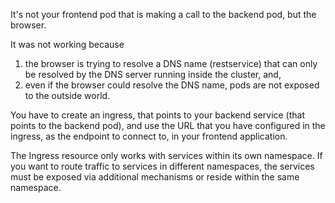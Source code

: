It's not your frontend pod that is making a call to the backend pod, but the browser. 

It was not working because 
1) the browser is trying to resolve a DNS name (restservice) that can only be resolved by the DNS server running inside the cluster, and, 
2) even if the browser could resolve the DNS name, pods are not exposed to the outside world.

You have to create an ingress, that points to your backend service (that points to the backend pod), and use the URL that you have configured in the ingress, as the endpoint to connect to, in your frontend application.

The Ingress resource only works with services within its own namespace. If you want to route traffic to services in different namespaces, the services must be exposed via additional mechanisms or reside within the same namespace.